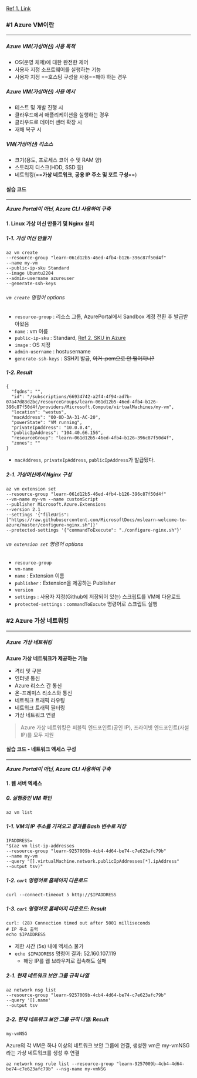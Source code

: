 [Ref 1. Link](https://learn.microsoft.com/ko-kr/training/modules/describe-azure-compute-networking-services/1-introduction)
### #1 Azure VM이란
---
##### Azure VM(가상머신) 사용 목적
- OS(운영 체제)에 대한 완전한 제어
- 사용자 지정 소프트웨어를 실행하는 기능
- 사용자 지정 ==호스팅 구성을 사용==해야 하는 경우
##### Azure VM(가상머신) 사용 예시
- 테스트 및 개발 진행 시
- 클라우드에서 애플리케이션을 실행하는 경우
- 클라우드로 데이터 센터 확장 시
- 재해 복구 시
##### VM(가상머신) 리소스
- 크기(용도, 프로세스 코어 수 및 RAM 양)
- 스토리지 디스크(HDD, SSD 등)
- 네트워킹(==**가상 네트워크**, **공용 IP 주소 및 포트 구성**==)
#### 실습 코드
---
***Azure Portal이 아닌, Azure CLI 사용하여 구축***
#### 1. Linux 가상 머신 만들기 및 Nginx 설치
##### 1-1. 가상 머신 만들기
```
az vm create 
--resource-group "learn-061d12b5-46ed-4fb4-b126-396c87f50d4f" 
--name my-vm 
--public-ip-sku Standard 
--image Ubuntu2204 
--admin-username azureuser 
--generate-ssh-keys
```
###### `vm create` 명령어 options
- `resource-group` : 리소스 그룹, AzurePortal에서 Sandbox 계정 전환 후 발급받아왔음
- `name` : vm 이름
- `public-ip-sku` : Standard, [Ref 2. SKU in Azure](https://learn.microsoft.com/ko-kr/azure/virtual-network/ip-services/public-ip-addresses)
- `image` : OS 지정
- `admin-username` : hostusername
- `generate-ssh-keys` : SSH키 발급, ~~이거 .pem으로 안 떨어지나?~~
##### 1-2. Result
```
{
  "fqdns": "",
  "id": "/subscriptions/66934742-a2f4-4f94-ad7b-07a47d83d2bc/resourceGroups/learn-061d12b5-46ed-4fb4-b126-396c87f50d4f/providers/Microsoft.Compute/virtualMachines/my-vm",
  "location": "westus",
  "macAddress": "00-0D-3A-31-AC-20",
  "powerState": "VM running",
  "privateIpAddress": "10.0.0.4",
  "publicIpAddress": "104.40.66.156",
  "resourceGroup": "learn-061d12b5-46ed-4fb4-b126-396c87f50d4f",
  "zones": ""
}
```
- `macAddress`, `privateIpAddress`, `publicIpAddress`가 발급됐다.
##### 2-1. 가상머신에서 Nginx 구성
```
az vm extension set 
--resource-group "learn-061d12b5-46ed-4fb4-b126-396c87f50d4f" 
--vm-name my-vm --name customScript 
--publisher Microsoft.Azure.Extensions 
--version 2.1 
--settings '{"fileUris":["https://raw.githubusercontent.com/MicrosoftDocs/mslearn-welcome-to-azure/master/configure-nginx.sh"]}' 
--protected-settings '{"commandToExecute": "./configure-nginx.sh"}'
```
###### `vm extension set` 명령어 options
- `resource-group`
- `vm-name`
- `name` : Extension 이름
- `publisher` : Extension을 제공하는 Publisher
- `version`
- `settings` : 사용자 지정(Github에 저장되어 있는) 스크립트를 VM에 다운로드
- `protected-settings` : `commandToExcute` 명령어로 스크립트 실행

### #2 Azure 가상 네트워킹 
---
##### Azure 가상 네트워킹
**Azure 가상 네트워크가 제공하는 기능**
- 격리 및 구분
- 인터넷 통신
- Azure 리소스 간 통신
- 온-프레미스 리소스와 통신
- 네트워크 트래픽 라우팅
- 네트워크 트래픽 필터링
- 가상 네트워크 연결
> Azure 가상 네트워킹은 퍼블릭 엔드포인트(공인 IP), 프라이빗 엔드포인트(사설 IP)를 모두 지원

#### 실습 코드 - 네트워크 액세스 구성
---
***Azure Portal이 아닌, Azure CLI 사용하여 구축***
#### 1. 웹 서버 엑세스
##### 0. 실행중인 VM 확인
```
az vm list
```
##### 1-1. VM의 IP 주소를 가져오고 결과를 Bash 변수로 저장
```
IPADDRESS=
"$(az vm list-ip-addresses 
--resource-group "learn-9257009b-4cb4-4d64-be74-c7e623afc79b" 
--name my-vm 
--query "[].virtualMachine.network.publicIpAddresses[*].ipAddress" 
--output tsv)"
```
##### 1-2. `curl` 명령어로 홈페이지 다운로드
```
curl --connect-timeout 5 http://$IPADDRESS
```
##### 1-3. `curl` 명령어로 홈페이지 다운로드: Result
```
curl: (28) Connection timed out after 5001 milliseconds
# IP 주소 출력
echo $IPADDRESS
```
- 제한 시간 (5s) 내에 엑세스 불가
- `echo $IPADDRESS` 명령어 결과: 52.160.107.119
	- 해당 IP를 웹 브라우저로 접속해도 실패
##### 2-1. 현재 네트워크 보안 그룹 규칙 나열
```
az network nsg list 
--resource-group "learn-9257009b-4cb4-4d64-be74-c7e623afc79b" 
--query '[].name' 
--output tsv
```
##### 2-2. 현재 네트워크 보안 그룹 규칙 나열: Result
```
my-vmNSG
```
Azure의 각 VM은 하나 이상의 네트워크 보안 그룹에 연결, 생성한 vm은 my-vmNSG라는 가상 네트워크를 생성 후 연결

```
az network nsg rule list --resource-group "learn-9257009b-4cb4-4d64-be74-c7e623afc79b" --nsg-name my-vmNSG


```